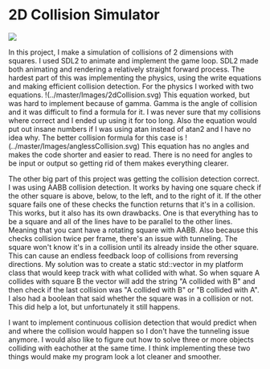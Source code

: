 # 2D Collision Simulator
![](https://github.com/Colision/Images/collision.gif)


In this project, I make a simulation of collisions of 2 dimensions with squares. I used SDL2 to animate and implement the game loop. SDL2 made both animating and rendering a relatively straight forward process. The hardest part of this was implementing the physics, using the write 
equations and making efficient collision detection. For the physics I worked with two equations. !(../master/Images/2dCollision.svg) This equation worked, but was hard to implement because of gamma. Gamma is the angle of collision and it was difficult to find a formula for it. I was 
never sure that my collisions where correct and I ended up using it for too long. Also the equation would put out insane numbers if I was using atan instead of atan2 and I have no idea why. The better collision formula for this case is !(../master/Images/anglessCollision.svg) 
This equation has no angles and makes the code shorter and easier to read. There is no need for angles to be input or output so getting rid of them makes everything clearer.

The other big part of this project was getting the collision detection correct. I was using AABB collision detection. It works by having one square check if the other square is above, below, to the left, and to the right of it. If the other square fails one of these checks the
function returns that it's in a collision. This works, but it also has its own drawbacks. One is that everything has to be a square and all of the lines have to be parallel to the other lines. Meaning that you cant have a rotating square with AABB. Also because this checks collision 
twice per frame, there's an issue with tunneling. The square won't know it's in a collision until its already inside the other square. This can cause an endless feedback loop of collisions from reversing directions. My solution was to create a static std::vector in my platform class
that would keep track with what collided with what. So when square A collides with square B the vector will add the string "A collided with B" and then check if the last collision was "A collided with B" or "B collided with A". I also had a boolean that said whether the square was
in a collision or not. This did help a lot, but unfortunately it still happens.

I want to implement continuous collision detection that would predict when and where the collision would happen so I don't have the tunneling issue anymore. I would also like to figure out how to solve three or more objects colliding with eachother at the same time. I think implementing
these two things would make my program look a lot cleaner and smoother.
